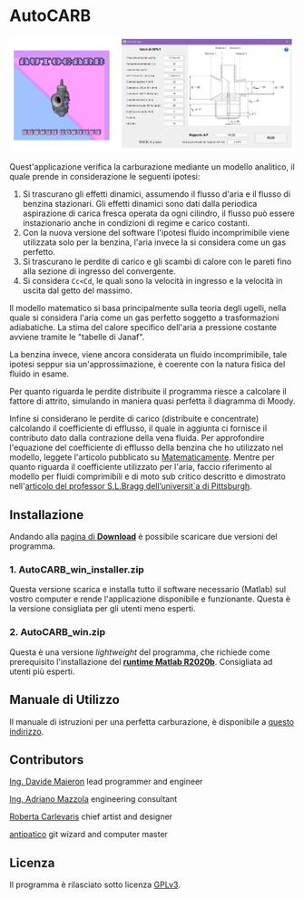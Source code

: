 # AutoCARB

![anteprima](anteprima.png)

Quest'applicazione verifica la carburazione mediante un modello analitico, il quale prende in considerazione le seguenti ipotesi:
1. Si trascurano gli effetti dinamici, assumendo il flusso d'aria e il flusso di benzina stazionari.
    Gli effetti dinamici sono dati dalla periodica aspirazione di carica fresca operata da ogni
    cilindro, il flusso può essere instazionario anche in condizioni di regime e carico costanti.
2. Con la nuova versione del software l'ipotesi fluido incomprimibile viene utilizzata solo per la benzina, l'aria invece la si considera come un gas perfetto.
3. Si trascurano le perdite di carico e gli scambi di calore con le pareti fino alla sezione di ingresso del convergente.
4. Si considera `Cc<Cd`, le quali sono la velocità in ingresso e la velocità in uscita dal getto del massimo.

Il modello matematico si basa principalmente sulla teoria degli ugelli, nella quale si considera l'aria come un gas perfetto soggetto a trasformazioni adiabatiche.
La stima del calore specifico dell'aria a pressione costante avviene tramite le "tabelle di Janaf".

La benzina invece, viene ancora considerata un fluido incomprimibile, tale ipotesi seppur sia un'approssimazione, è coerente con la natura fisica del fluido in esame.   
 
Per quanto riguarda le perdite distribuite il programma riesce a calcolare il fattore di attrito, simulando in maniera quasi perfetta il diagramma di Moody.

Infine si considerano le perdite di carico (distribuite e concentrate) calcolando il coefficiente di efflusso, il quale in aggiunta ci fornisce il contributo dato dalla contrazione della vena fluida. 
Per approfondire l'equazione del coefficiente di efflusso della benzina che ho utilizzato nel modello, leggete l'articolo pubblicato su [Matematicamente](https://www.matematicamente.it/forum/viewtopic.php?f=38&t=211382).
Mentre per quanto riguarda il coefficiente utilizzato per l'aria, faccio riferimento al modello per fluidi comprimibili e di moto sub critico descritto e dimostrato nell'[articolo del professor S.L.Bragg dell’universit`a di Pittsburgh](https://journals.sagepub.com/doi/10.1243/JMES_JOUR_1960_002_007_02).

## Installazione

Andando alla [pagina di **Download**](https://github.com/dogengineer/AutoCARB/releases/) è possibile scaricare due versioni del programma.

### 1. **AutoCARB_win_installer.zip**
Questa versione scarica e installa tutto il software necessario (Matlab) sul vostro computer e rende l'applicazione disponibile e funzionante. Questa è la versione consigliata per gli utenti meno esperti.

### 2. **AutoCARB_win.zip**
Questa è una versione _lightweight_ del programma, che richiede come prerequisito l'installazione del [**runtime Matlab R2020b**](https://it.mathworks.com/products/compiler/matlab-runtime.html). Consigliata ad utenti più esperti.


## Manuale di Utilizzo

Il manuale di istruzioni per una perfetta carburazione, è disponibile a [questo indirizzo](https://github.com/dogengineer/AutoCARB/blob/main/Manuale.pdf).


## Contributors

[Ing. Davide Maieron](https://www.linkedin.com/in/davide-maieron-3757851bb/) lead programmer and engineer

[Ing. Adriano Mazzola](https://www.linkedin.com/in/adriano-mazzola/) engineering consultant 

[Roberta Carlevaris](https://www.instagram.com/robzilla.tattoo/) chief artist and designer

[antipatico](https://github.com/antipatico) git wizard and computer master

## Licenza

Il programma è rilasciato sotto licenza [GPLv3](LICENSE).
